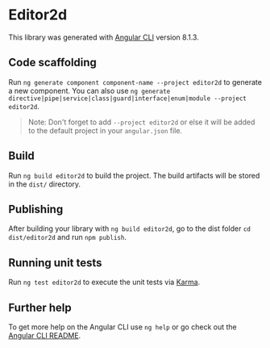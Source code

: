 # Editor2d

This library was generated with [Angular CLI](https://github.com/angular/angular-cli) version 8.1.3.

## Code scaffolding

Run `ng generate component component-name --project editor2d` to generate a new component. You can also use `ng generate directive|pipe|service|class|guard|interface|enum|module --project editor2d`.
> Note: Don't forget to add `--project editor2d` or else it will be added to the default project in your `angular.json` file. 

## Build

Run `ng build editor2d` to build the project. The build artifacts will be stored in the `dist/` directory.

## Publishing

After building your library with `ng build editor2d`, go to the dist folder `cd dist/editor2d` and run `npm publish`.

## Running unit tests

Run `ng test editor2d` to execute the unit tests via [Karma](https://karma-runner.github.io).

## Further help

To get more help on the Angular CLI use `ng help` or go check out the [Angular CLI README](https://github.com/angular/angular-cli/blob/master/README.md).
